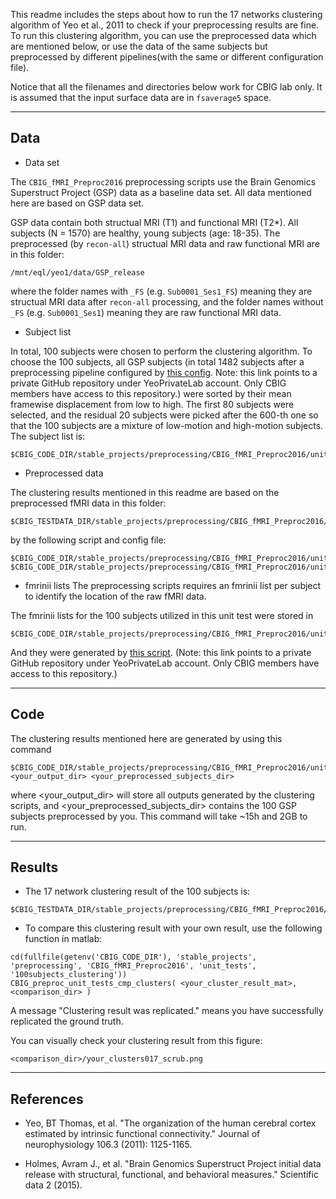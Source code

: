 This readme includes the steps about how to run the 17 networks clustering algorithm of Yeo et al., 2011 to check if your preprocessing results are fine. To run this clustering algorithm, you can use the preprocessed data which are mentioned below, or use the data of the same subjects but preprocessed by different pipelines(with the same or different configuration file).

Notice that all the filenames and directories below work for CBIG lab only. It is assumed that the input surface data are in `fsaverage5` space.

----

## Data

- Data set

The `CBIG_fMRI_Preproc2016` preprocessing scripts use the Brain Genomics Superstruct Project (GSP) data as a baseline data set. All data mentioned here are based on GSP data set.

GSP data contain both structual MRI (T1) and functional MRI (T2*). All subjects (N = 1570) are healthy, young subjects (age: 18-35). The preprocessed (by `recon-all`) structual MRI data and raw functional MRI are in this folder:

```
/mnt/eql/yeo1/data/GSP_release
```

where the folder names with `_FS` (e.g. `Sub0001_Ses1_FS`) meaning they are structual MRI data after `recon-all` processing, and the folder names without `_FS` (e.g. `Sub0001_Ses1`) meaning they are raw functional MRI data.

- Subject list

In total, 100 subjects were chosen to perform the clustering algorithm. To choose the 100 subjects, all GSP subjects (in total 1482 subjects after a preprocessing pipeline configured by [this config](https://github.com/YeoPrivateLab/GSP_scripts/blob/init_release/2016_GSR_cen_FD0.2_DVARS50_bp_0.008_0.09/GSP_single_session/preprocessing/scripts/prepro.config). Note: this link points to a private GitHub repository under YeoPrivateLab account. Only CBIG members have access to this repository.) were sorted by their mean framewise displacement from low to high. The first 80 subjects were selected, and the residual 20 subjects were picked after the 600-th one so that the 100 subjects are a mixture of low-motion and high-motion subjects. The subject list is:

```
$CBIG_CODE_DIR/stable_projects/preprocessing/CBIG_fMRI_Preproc2016/unit_tests/100subjects_clustering/GSP_80_low_motion+20_w_censor.txt
```

- Preprocessed data

The clustering results mentioned in this readme are based on the preprocessed fMRI data in this folder:

```
$CBIG_TESTDATA_DIR/stable_projects/preprocessing/CBIG_fMRI_Preproc2016/100subjects_clustering/preproc_out
```

by the following script and config file:
```
$CBIG_CODE_DIR/stable_projects/preprocessing/CBIG_fMRI_Preproc2016/unit_tests/100subjects_clustering/CBIG_preproc_unit_tests_preprocess_100subjects.csh
$CBIG_CODE_DIR/stable_projects/preprocessing/CBIG_fMRI_Preproc2016/unit_tests/100subjects_clustering/prepro.config
```

- fmrinii lists
The preprocessing scripts requires an fmrinii list per subject to identify the location of the raw fMRI data.

The fmrinii lists for the 100 subjects utilized in this unit test were stored in 

```
$CBIG_CODE_DIR/stable_projects/preprocessing/CBIG_fMRI_Preproc2016/unit_tests/100subjects_clustering/fmrinii
```

And they were generated by [this script](https://github.com/YeoPrivateLab/GSP_scripts/blob/init_release/2016_GSR_cen_FD0.2_DVARS50_bp_0.008_0.09/GSP_single_session/preprocessing/scripts/1_generate_fmrinii_list.sh). (Note: this link points to a private GitHub repository under YeoPrivateLab account. Only CBIG members have access to this repository.)

----

## Code

The clustering results mentioned here are generated by using this command

```
$CBIG_CODE_DIR/stable_projects/preprocessing/CBIG_fMRI_Preproc2016/unit_tests/100subjects_clustering/CBIG_preproc_unit_tests_general_cluster_GSP_80_low_motion+20_w_censor.csh <your_output_dir> <your_preprocessed_subjects_dir>
```

where <your_output_dir> will store all outputs generated by the clustering scripts, and <your_preprocessed_subjects_dir> contains the 100 GSP subjects preprocessed by you. This command will take ~15h and 2GB to run.


----

## Results

- The 17 network clustering result of the 100 subjects is:

```
$CBIG_TESTDATA_DIR/stable_projects/preprocessing/CBIG_fMRI_Preproc2016/100subjects_clustering/clustering/GSP_80_low_mt_20_w_censor_clusters017_scrub.mat
```

- To compare this clustering result with your own result, use the following function in matlab:

```
cd(fullfile(getenv('CBIG_CODE_DIR'), 'stable_projects', 'preprocessing', 'CBIG_fMRI_Preproc2016', 'unit_tests', '100subjects_clustering'))
CBIG_preproc_unit_tests_cmp_clusters( <your_cluster_result_mat>, <comparison_dir> )
```

A message "Clustering result was replicated." means you have successfully replicated the ground truth.

You can visually check your clustering result from this figure:

```
<comparison_dir>/your_clusters017_scrub.png
```

----

## References

- Yeo, BT Thomas, et al. "The organization of the human cerebral cortex estimated by intrinsic functional connectivity." Journal of neurophysiology 106.3 (2011): 1125-1165.

- Holmes, Avram J., et al. "Brain Genomics Superstruct Project initial data release with structural, functional, and behavioral measures." Scientific data 2 (2015).
